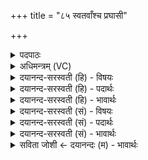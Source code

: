 +++
title = "८५ स्वतवाँश्च प्रघासी"

+++
<details><summary>पदपाठः</summary>

स्वत॑वा॒निति॒ स्वऽत॑वान्। च॒। प्र॒घा॒सीति॑ प्रऽघा॒सी। च॒। सा॒न्त॒प॒न इति॑ साम्ऽतप॒नः। च॒। गृ॒ह॒मे॒धीति॑ गृ॒ह॒मे॒धी। च॒। क्री॒डी। च॒। शा॒की। च॒। उ॒ज्जे॒षीत्यु॑त्ऽजे॒षी। ८५।
</details>

<details><summary>अधिमन्त्रम् (VC)</summary>

- चातुर्मास्या मरुतो देवता
- सप्तऋषय ऋषयः
- स्वराडार्षी गायत्री
- षड्जः
</details>

<details><summary>दयानन्द-सरस्वती (हि) - विषयः</summary>

फिर वह विद्वान् कैसा हो, यह विषय अगले मन्त्र में कहा है ॥
</details>

<details><summary>दयानन्द-सरस्वती (हि) - पदार्थः</summary>

पदार्थान्वयभाषाः -  जो (स्वतवान्) अपनों की वृद्धि करानेवाला (च) और (प्रघासी) जिसके बहुत भोजन करने योग्य पदार्थ विद्यमान हैं, ऐसा (च) और (सान्तपनः) अच्छे प्रकार शत्रुजनों को तपाने (च) और (गृहमेधी) जिसका प्रशंसायुक्त घर में सङ्ग ऐसा (च) और (क्रीडी) अवश्य खेलने के स्वभाववाला (च) और (शाकी) अवश्य शक्ति रखने का स्वभाववाला (च) भी हो, वह (उज्जेषी) मन से अत्यन्त जीतनेवाला हो ॥८५ ॥
</details>

<details><summary>दयानन्द-सरस्वती (हि) - भावार्थः</summary>

भावार्थभाषाः -  जो बहुत बल और अन्न के सामर्थ्य से युक्त गृहस्थ होता है, वह सब जगह विजय को प्राप्त होता है ॥८५ ॥
</details>

<details><summary>दयानन्द-सरस्वती (सं) - विषयः</summary>

पुनस्स विद्वान् कीदृशो भवेदित्याह ॥
</details>

<details><summary>दयानन्द-सरस्वती (सं) - पदार्थः</summary>

पदार्थान्वयभाषाः -  यः स्वतवांश्च प्रघासी च सान्तपनश्च गृहमेधी च क्रीडी च शाकी च भवेत्, स उज्जेषी स्यात् ॥८५ ॥
</details>

<details><summary>दयानन्द-सरस्वती (सं) - भावार्थः</summary>

भावार्थभाषाः -  यो बहुबलान्नसामर्थ्यो गृहस्थो भवति, स सर्वत्र विजयमाप्नोति ॥८५ ॥
</details>

<details><summary>सविता जोशी ← दयानन्दः (म) - भावार्थः</summary>

भावार्थभाषाः -  ज्या गृहस्थाजवळ अत्यंत बळ व अन्न सामर्थ्य असते त्याला सर्व ठिकाणी विजय प्राप्त होतो.
</details>